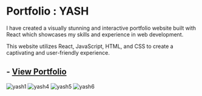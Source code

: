 # Portfolio : YASH

I have created a visually stunning and interactive portfolio website built with React which showcases my skills and experience in web development.

This website utilizes React, JavaScript, HTML, and CSS to create a captivating and user-friendly experience.

## - [View Portfolio](https://yash042002.netlify.app/)

![yash1](https://github.com/Yash9891/Portfolio-Yash/assets/122812129/ea071dfa-c0ab-4c57-9750-4f0f070d8e48)
![yash4](https://github.com/Yash9891/Portfolio-Yash/assets/122812129/6da94eb8-8e12-47f3-9d31-7cc259f2be99)
![yash5](https://github.com/Yash9891/Portfolio-Yash/assets/122812129/f5cd6bb5-f69f-4c6b-b65f-8984ff22a47b)
![yash6](https://github.com/Yash9891/Portfolio-Yash/assets/122812129/7a8ece5a-3e99-4cba-921f-711e48d98762)
